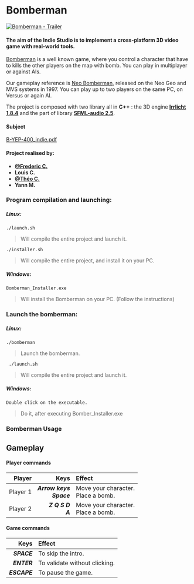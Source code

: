 # Bomberman

[![Bomberman - Trailer](https://imgur.com/YVBB6zT.png)](https://www.youtube.com/watch?v=5d1xmhByLuM "Click to Watch!")

#### The aim of the **Indie Studio** is to implement a cross-platform 3D video game with real-world tools.
[Bomberman](https://en.wikipedia.org/wiki/Bomberman) is a well known game, where you control a character that have to kills the other players on the map with bomb. You can play in multiplayer or against AIs.

Our gameplay reference is [Neo Bomberman](https://en.wikipedia.org/wiki/Neo_Bomberman), released on the Neo Geo and MVS systems in 1997. You can play up to two players on the same PC, on Versus or again AI.

The project is composed with two library all in **C++** : the 3D engine **[Irrlicht 1.8.4](http://irrlicht.sourceforge.net/)** and the part of library **[SFML-audio 2.5](https://www.sfml-dev.org/)**.

#### Subject
  [B-YEP-400_indie.pdf](https://github.com/GreenDjango/bomberman/blob/master/B-YEP-400_indie.pdf)

#### Project realised by:
- **[@Frederic C.](https://github.com/red-gecko27)**
- **Louis C.**
- **[@Théo C.](https://github.com/GreenDjango)**
- **Yann M.**

### Program compilation and launching:
  ##### Linux:
  ```
  ./launch.sh
  ```
  > Will compile the entire project and launch it.

  ```
  ./installer.sh
  ```
  > Will compile the entire project, and install it on your PC.

   ##### Windows:
  ```
  Bomberman_Installer.exe
  ```
  >  Will install the Bomberman on your PC. (Follow the instructions)

### Launch the bomberman:
  ##### Linux:
  ```
  ./bomberman
  ```
  >  Launch the bomberman.

  ```
   ./launch.sh
  ```
  >  Will compile the entire project and launch it.

   ##### Windows:
  ```
  Double click on the executable.
  ```
  >  Do it, after executing Bomber_Installer.exe


### Bomberman Usage

## Gameplay

#### Player commands
|**Player**|**Keys**|**Effect**|
|---:|---:|:---|
|Player 1|***Arrow keys***<br/>***Space***|Move your character.<br/>Place a bomb.|
|Player 2|***Z Q S D***<br/>***A***|Move your character.<br/>Place a bomb.|

#### Game commands
|**Keys**|**Effect**|
|---:|:---|
|***SPACE***|To skip the intro.|
|***ENTER***|To validate without clicking.|
|***ESCAPE***|To pause the game.|
